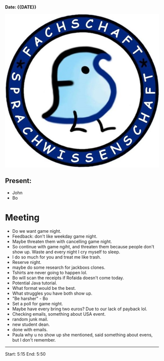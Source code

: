 

**Date: {{DATE}}**


![Logo](../../files/site/logo.jpg)

## Present: 

- John
- Bo

# Meeting
- Do we want game night. 
- Feedback: don't like weekday game night. 
- Maybe threaten them with cancelling game night. 
- So continue with game ngiht, and threaten them because people don't show up. Waste and every night I cry myself to sleep. 
- I do so much for you and treat me like trash. 
- Reserve night.
- maybe do some research for jackboxs clones. 
- Tshirts are never going to happen lol. 
- Bo will scan the receipts if Rofaida doesn't come today. 
- Potential Java tutorial. 
- What format would be the best. 
- What struggles you have both show up. 
- "Be harsher" - Bo
- Set a poll for game night. 
- Maybe have every bring two euros? Due to our lack of payback lol. 
- Checking emails, something about USA event. 
- random junk mail. 
- new student dean. 
- done with emails. 
- Paula why u no show up she mentioned, said something about evens, but I don't remember.

---

Start: 5:15
End: 5:50
